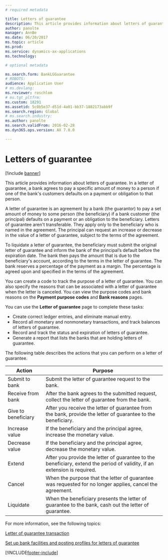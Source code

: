 ```yaml
---
# required metadata

title: Letters of guarantee
description: This article provides information about letters of guarantee. In a letter of guarantee, a bank agrees to pay a specific amount of money to a person if one of the bank's customers defaults on a payment or obligation to that person. 
author: panolte
manager: AnnBe
ms.date: 06/20/2017
ms.topic: article
ms.prod: 
ms.service: dynamics-ax-applications
ms.technology: 

# optional metadata

ms.search.form: BankLGGuarantee
# ROBOTS: 
audience: Application User
# ms.devlang: 
ms.reviewer: roschlom
# ms.tgt_pltfrm: 
ms.custom: 18291
ms.assetid: 5c0b5e37-d51d-4a01-bb37-1882173abb9f
ms.search.region: Global
# ms.search.industry: 
ms.author: panolte
ms.search.validFrom: 2016-02-28
ms.dyn365.ops.version: AX 7.0.0

---
```


# Letters of guarantee

[!include [banner](../includes/banner.md)]

This article provides information about letters of guarantee. In a letter of guarantee, a bank agrees to pay a specific amount of money to a person if one of the bank's customers defaults on a payment or obligation to that person. 

A letter of guarantee is an agreement by a bank (the guarantor) to pay a set amount of money to some person (the beneficiary) if a bank customer (the principal) defaults on a payment or an obligation to the beneficiary. Letters of guarantee aren't transferable. They apply only to the beneficiary who is named in the agreement. The principal can request an increase or decrease in the value of a letter of guarantee, subject to the terms of the agreement. 

To liquidate a letter of guarantee, the beneficiary must submit the original letter of guarantee and inform the bank of the principal’s default before the expiration date. The bank then pays the amount that is due to the beneficiary's account, according to the terms in the letter of guarantee. The bank reserves a percentage of the payment as a margin. The percentage is agreed upon and specified in the terms of the agreement. 

You can create a code to track the purpose of a letter of guarantee. You can also specify the reasons that can be associated with a letter of guarantee when the letter is canceled. You can view the purpose codes and bank reasons on the **Payment purpose codes** and **Bank reasons** pages. 

You can use the **Letter of guarantee** page to complete these tasks:

-   Create correct ledger entries, and eliminate manual entry.
-   Record all monetary and nonmonetary transactions, and track balances of letters of guarantee.
-   Record and track the status and expiration of letters of guarantee.
-   Generate a report that lists the banks that are holding letters of guarantee.

The following table describes the actions that you can perform on a letter of guarantee.

| Action              | Purpose                                                                                                                   |
|---------------------|---------------------------------------------------------------------------------------------------------------------------|
| Submit to bank      | Submit the letter of guarantee request to the bank.                                                                       |
| Receive from bank   | After the bank agrees to the submitted request, collect the letter of guarantee from the bank.                            |
| Give to beneficiary | After you receive the letter of guarantee from the bank, provide the letter of guarantee to the beneficiary.              |
| Increase value      | If the beneficiary and the principal agree, increase the monetary value.                                                  |
| Decrease value      | If the beneficiary and the principal agree, decrease the monetary value.                                                  |
| Extend              | After you provide the letter of guarantee to the beneficiary, extend the period of validity, if an extension is required. |
| Cancel              | When the purpose that the letter of guarantee was requested for no longer applies, cancel the agreement.                  |
| Liquidate           | When the beneficiary presents the letter of guarantee to the bank, cash out the letter of guarantee.                      |


For more information, see the following topics:

[Letter of guarantee transaction](tasks/letter-guarantee-transaction.md)

[Set up bank facilities and posting profiles for letters of guarantee](tasks/set-up-bank-facilities-posting-profiles.md)




[!INCLUDE[footer-include](../../includes/footer-banner.md)]